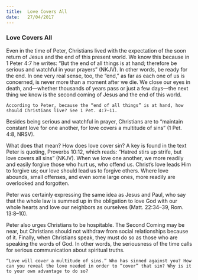 ```yaml
---
title:  Love Covers All
date:   27/04/2017
---
```


### Love Covers All 

Even in the time of Peter, Christians lived with the expectation of the soon return of Jesus and the end of this present world. We know this because in 1 Peter 4:7 he writes: “But the end of all things is at hand; therefore be serious and watchful in your prayers” (NKJV). In other words, be ready for the end. In one very real sense, too, the “end,” as far as each one of us is concerned, is never more than a moment after we die. We close our eyes in death, and—whether thousands of years pass or just a few days—the next thing we know is the second coming of Jesus and the end of this world.

`According to Peter, because the “end of all things” is at hand, how should Christians live? See 1 Pet. 4:7–11.`

Besides being serious and watchful in prayer, Christians are to “maintain constant love for one another, for love covers a multitude of sins” (1 Pet. 4:8, NRSV). 

What does that mean? How does love cover sin? A key is found in the text Peter is quoting, Proverbs 10:12, which reads: “Hatred stirs up strife, but love covers all sins” (NKJV). When we love one another, we more readily and easily forgive those who hurt us, who offend us. Christ’s love leads Him to forgive us; our love should lead us to forgive others. Where love abounds, small offenses, and even some large ones, more readily are overlooked and forgotten. 

Peter was certainly expressing the same idea as Jesus and Paul, who say that the whole law is summed up in the obligation to love God with our whole hearts and love our neighbors as ourselves (Matt. 22:34–39, Rom. 13:8–10).

Peter also urges Christians to be hospitable. The Second Coming may be near, but Christians should not withdraw from social relationships because of it. Finally, when Christians speak, they must do so as those who are speaking the words of God. In other words, the seriousness of the time calls for serious communication about spiritual truths.

`“Love will cover a multitude of sins.” Who has sinned against you? How can you reveal the love needed in order to “cover” that sin? Why is it to your own advantage to do so?`